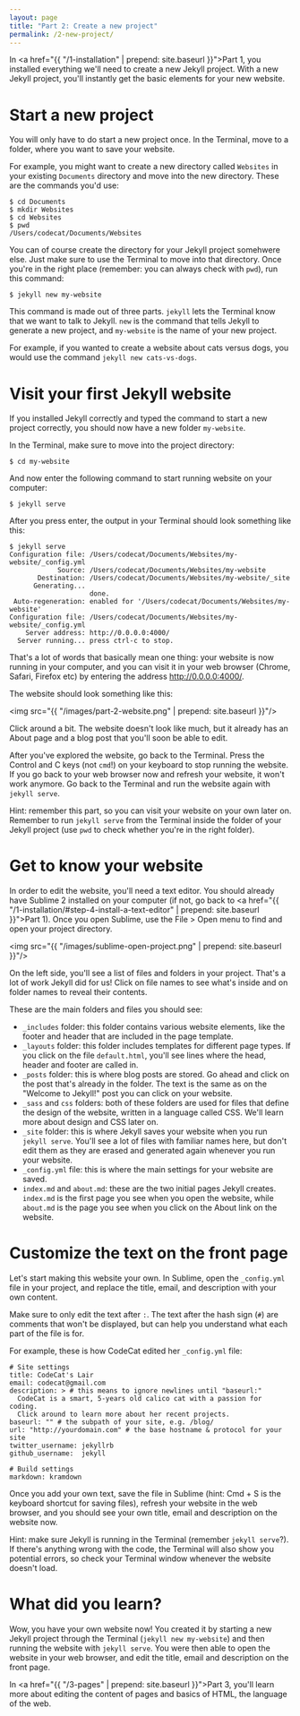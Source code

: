 ```yaml
---
layout: page
title: "Part 2: Create a new project"
permalink: /2-new-project/
---
```


In <a href="{{ "/1-installation" | prepend: site.baseurl }}">Part 1</a>, you installed everything we'll need to create a new Jekyll project. With a new Jekyll project, you'll instantly get the basic elements for your new website.

# Start a new project

You will only have to do start a new project once. In the Terminal, move to a folder, where you want to save your website. 

For example, you might want to create a new directory called `Websites` in your existing `Documents` directory and move into the new directory. These are the commands you'd use:

	$ cd Documents
	$ mkdir Websites
	$ cd Websites
	$ pwd
	/Users/codecat/Documents/Websites

You can of course create the directory for your Jekyll project somehwere else. Just make sure to use the Terminal to move into that directory. Once you're in the right place (remember: you can always check with `pwd`), run this command:

	$ jekyll new my-website

This command is made out of three parts. `jekyll` lets the Terminal know that we want to talk to Jekyll. `new` is the command that tells Jekyll to generate a new project, and `my-website` is the name of your new project. 

For example, if you wanted to create a website about cats versus dogs, you would use the command `jekyll new cats-vs-dogs`.

# Visit your first Jekyll website

If you installed Jekyll correctly and typed the command to start a new project correctly, you should now have a new folder `my-website`.

In the Terminal, make sure to move into the project directory:

	$ cd my-website

And now enter the following command to start running website on your computer:

	$ jekyll serve

After you press enter, the output in your Terminal should look something like this:

	$ jekyll serve
	Configuration file: /Users/codecat/Documents/Websites/my-website/_config.yml
	            Source: /Users/codecat/Documents/Websites/my-website
	       Destination: /Users/codecat/Documents/Websites/my-website/_site
	      Generating... 
	                    done.
	 Auto-regeneration: enabled for '/Users/codecat/Documents/Websites/my-website'
	Configuration file: /Users/codecat/Documents/Websites/my-website/_config.yml
	    Server address: http://0.0.0.0:4000/
	  Server running... press ctrl-c to stop.

That's a lot of words that basically mean one thing: your website is now running in your computer, and you can visit it in your web browser (Chrome, Safari, Firefox etc) by entering the address <a href="http://0.0.0.0:4000/" target="_blank">http://0.0.0.0:4000/</a>.

The website should look something like this:

<img src="{{ "/images/part-2-website.png" | prepend: site.baseurl }}"/>

Click around a bit. The website doesn't look like much, but it already has an About page and a blog post that you'll soon be able to edit.

After you've explored the website, go back to the Terminal. Press the Control and C keys (not `cmd`!) on your keyboard to stop running the website. If you go back to your web browser now and refresh your website, it won't work anymore. Go back to the Terminal and run the website again with `jekyll serve`.

<div class="hint">
Hint: remember this part, so you can visit your website on your own later on. Remember to run <code>jekyll serve</code> from the Terminal inside the folder of your Jekyll project (use <code>pwd</code> to check whether you're in the right folder).
</div>

# Get to know your website

In order to edit the website, you'll need a text editor. You should already have Sublime 2 installed on your computer (if not, go back to <a href="{{ "/1-installation/#step-4-install-a-text-editor" | prepend: site.baseurl }}">Part 1</a>). Once you open Sublime, use the File > Open menu to find and open your project directory.

<img src="{{ "/images/sublime-open-project.png" | prepend: site.baseurl }}"/>

On the left side, you'll see a list of files and folders in your project. That's a lot of work Jekyll did for us! Click on file names to see what's inside and on folder names to reveal their contents.

These are the main folders and files you should see:

- `_includes` folder: this folder contains various website elements, like the footer and header that are included in the page template.
- `_layouts` folder: this folder includes templates for different page types. If you click on the file `default.html`, you'll see lines where the head, header and footer are called in.
- `_posts` folder: this is where blog posts are stored. Go ahead and click on the post that's already in the folder. The text is the same as on the "Welcome to Jekyll!" post you can click on your website.
- `_sass` and `css` folders: both of these folders are used for files that define the design of the website, written in a language called CSS. We'll learn more about design and CSS later on. 
- `_site` folder: this is where Jekyll saves your website when you run `jekyll serve`. You'll see a lot of files with familiar names here, but don't edit them as they are erased and generated again whenever you run your website.
- `_config.yml` file: this is where the main settings for your website are saved. 
- `index.md` and `about.md`: these are the two initial pages Jekyll creates. `index.md` is the first page you see when you open the website, while `about.md` is the page you see when you click on the About link on the website.

# Customize the text on the front page

Let's start making this website your own. In Sublime, open the `_config.yml` file in your project, and replace the title, email, and description with your own content.

Make sure to only edit the text after `:`. The text after the hash sign (`#`) are comments that won't be displayed, but can help you understand what each part of the file is for.

For example, these is how CodeCat edited her `_config.yml` file:

	# Site settings
	title: CodeCat's Lair
	email: codecat@gmail.com
	description: > # this means to ignore newlines until "baseurl:"
	  CodeCat is a smart, 5-years old calico cat with a passion for coding. 
	  Click around to learn more about her recent projects.
	baseurl: "" # the subpath of your site, e.g. /blog/
	url: "http://yourdomain.com" # the base hostname & protocol for your site
	twitter_username: jekyllrb
	github_username:  jekyll

	# Build settings
	markdown: kramdown

Once you add your own text, save the file in Sublime (hint: Cmd + S is the keyboard shortcut for saving files), refresh your website in the web browser, and you should see your own title, email and description on the website now.

<div class="hint">
Hint: make sure Jekyll is running in the Terminal (remember <code>jekyll serve</code>?). If there's anything wrong with the code, the Terminal will also show you potential errors, so check your Terminal window whenever the website doesn't load.
</div>

# What did you learn?

Wow, you have your own website now! You created it by starting a new Jekyll project through the Terminal (`jekyll new my-website`) and then running the website with `jekyll serve`. You were then able to open the website in your web browser, and edit the title, email and description on the front page. 

In <a href="{{ "/3-pages" | prepend: site.baseurl }}">Part 3</a>, you'll learn more about editing the content of pages and basics of HTML, the language of the web.
